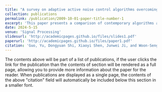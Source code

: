 ```yaml
---
title: "A survey on adaptive active noise control algorithms overcoming the output saturation effect"
collection: publications
permalink: /publication/2009-10-01-paper-title-number-1
excerpt: 'This paper presents a comparison of contemporary algorithms aimed at mitigating the saturation-induced challenges in active noise control (ANC) systems. The saturation effect introduces nonlinear elements into the adaptive algorithm, consequently impacting the ANC system’s performance and degrading the system’s stability. The detailed theoretical analysis indicates that the cause of the output saturation issue lies in the exceeding output power of the control signal. Recently, two categories of adaptive algorithms have been developed to address this issue. The first category focuses on effectively constraining the output signal to manage the saturation effect, exhibiting notable practical efficacy. The second category employs nonlinear ANC algorithms (NANC) to model the inherent signal nonlinearity, controlling harmonic distortion caused by saturation effects. This work summarizes the key results in the literature ...'
date: 2024-5-15
venue: 'Signal Processing'
slidesurl: 'http://academicpages.github.io/files/slides1.pdf'
paperurl: 'http://academicpages.github.io/files/paper1.pdf'
citation: 'Guo, Yu, Dongyuan Shi, Xiaoyi Shen, Junwei Ji, and Woon-Seng Gan. "A survey on adaptive active noise control algorithms overcoming the output saturation effect." Signal Processing (2024): 109525.'
---
```


The contents above will be part of a list of publications, if the user clicks the link for the publication than the contents of section will be rendered as a full page, allowing you to provide more information about the paper for the reader. When publications are displayed as a single page, the contents of the above "citation" field will automatically be included below this section in a smaller font.